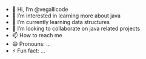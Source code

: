 - 👋 Hi, I’m @vegallicode
- 👀 I’m interested in learning more about java
- 🌱 I’m currently learning data structures
- 💞️ I’m looking to collaborate on java related projects
- 📫 How to reach me 
- 😄 Pronouns: ...
- ⚡ Fun fact: ...

<!---
vegallicode/vegallicode is a ✨ special ✨ repository because its `README.md` (this file) appears on your GitHub profile.
You can click the Preview link to take a look at your changes.
--->

